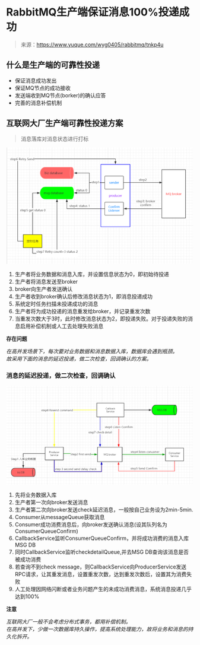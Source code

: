 # RabbitMQ生产端保证消息100%投递成功

> 来源：<https://www.yuque.com/wyg0405/rabbitmq/tnkp4u>

## 什么是生产端的可靠性投递

- 保证消息成功发出
- 保证MQ节点的成功接收
- 发送端收到MQ节点(borker)的确认应答
- 完善的消息补偿机制

## 互联网大厂生产端可靠性投递方案

> 消息落库对消息状态进行打标

![RabbitMQ生产端保证消息100%投递成功.消息落库对消息状态进行打标](figures/RabbitMQ生产端保证消息100投递成功.消息落库对消息状态进行打标.png)

1. 生产者将业务数据和消息入库，并设置信息状态为0，即初始待投递
2. 生产者将消息发送至broker
3. broker向生产者发送确认
4. 生产者收到broker确认后修改消息状态为1，即消息投递成功
5. 系统定时任务扫描未投递成功的消息
6. 生产者将为成功投递的消息重发给broker，并记录重发次数
7. 当重发次数大于3时，此时修改消息状态为2，即投递失败。对于投递失败的消息启用补偿机制或人工去处理失败消息

**存在问题**

*在高并发场景下，每次要对业务数据和消息数据入库，数据库会遇到瓶颈。  
故采用下面的消息的延迟投递，做二次检查，回调确认的方案。*

### 消息的延迟投递，做二次检查，回调确认

![RabbitMQ生产端保证消息100投递成功.消息的延迟投递-做二次检查-回调确认.png](figures/RabbitMQ生产端保证消息100投递成功.消息的延迟投递-做二次检查-回调确认.png)

1. 先将业务数据入库
2. 生产者第一次向broker发送消息
3. 生产者第二次向broker发送check延迟消息，一般按自己业务设为2min-5min.
4. Consumer从messageQueue获取消息
5. Consumer成功消费消息后，向broker发送确认消息(设其队列名为ConsumerQueueConfirm)
6. CallbackService监听ConsumerQueueConfirm，并将成功消费的消息入库MSG DB
7. 同时CallbackService监听checkdetailQueue,并去MSG DB查询该消息是否被成功消费
8. 若查询不到check message，则CallbackService向ProducerService发送RPC请求，让其重发消息，设置重发次数，达到重发次数后，设置其为消费失败
9. 人工处理因网络闪断或者业务问题产生的未成功消费消息，系统消息投递几乎达到100%

**注意**

*互联网大厂一般不会考虑分布式事务，都用补偿机制。  
在高并发下，少做一次数据库持久操作，提高系统处理能力，故将业务和消息的持久化拆开。*